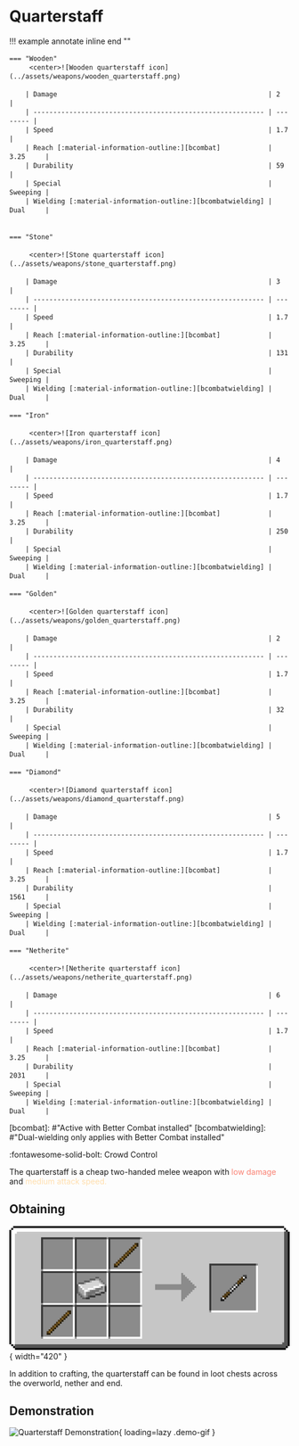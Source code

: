 # Quarterstaff

!!! example annotate inline end ""

    === "Wooden"
         <center>![Wooden quarterstaff icon](../assets/weapons/wooden_quarterstaff.png)

        | Damage                                                     | 2        |
        | ---------------------------------------------------------- | -------- |
        | Speed                                                      | 1.7      |
        | Reach [:material-information-outline:][bcombat]            | 3.25     |
        | Durability                                                 | 59       |
        | Special                                                    | Sweeping |
        | Wielding [:material-information-outline:][bcombatwielding] | Dual     |


    === "Stone"

         <center>![Stone quarterstaff icon](../assets/weapons/stone_quarterstaff.png)

        | Damage                                                     | 3        |
        | ---------------------------------------------------------- | -------- |
        | Speed                                                      | 1.7      |
        | Reach [:material-information-outline:][bcombat]            | 3.25     |
        | Durability                                                 | 131      |
        | Special                                                    | Sweeping |
        | Wielding [:material-information-outline:][bcombatwielding] | Dual     |

    === "Iron"

         <center>![Iron quarterstaff icon](../assets/weapons/iron_quarterstaff.png)

        | Damage                                                     | 4        |
        | ---------------------------------------------------------- | -------- |
        | Speed                                                      | 1.7      |
        | Reach [:material-information-outline:][bcombat]            | 3.25     |
        | Durability                                                 | 250      |
        | Special                                                    | Sweeping |
        | Wielding [:material-information-outline:][bcombatwielding] | Dual     |

    === "Golden"

         <center>![Golden quarterstaff icon](../assets/weapons/golden_quarterstaff.png)

        | Damage                                                     | 2        |
        | ---------------------------------------------------------- | -------- |
        | Speed                                                      | 1.7      |
        | Reach [:material-information-outline:][bcombat]            | 3.25     |
        | Durability                                                 | 32       |
        | Special                                                    | Sweeping |
        | Wielding [:material-information-outline:][bcombatwielding] | Dual     |

    === "Diamond"

         <center>![Diamond quarterstaff icon](../assets/weapons/diamond_quarterstaff.png)

        | Damage                                                     | 5        |
        | ---------------------------------------------------------- | -------- |
        | Speed                                                      | 1.7      |
        | Reach [:material-information-outline:][bcombat]            | 3.25     |
        | Durability                                                 | 1561     |
        | Special                                                    | Sweeping |
        | Wielding [:material-information-outline:][bcombatwielding] | Dual     |

    === "Netherite"

         <center>![Netherite quarterstaff icon](../assets/weapons/netherite_quarterstaff.png)

        | Damage                                                     | 6        |
        | ---------------------------------------------------------- | -------- |
        | Speed                                                      | 1.7      |
        | Reach [:material-information-outline:][bcombat]            | 3.25     |
        | Durability                                                 | 2031     |
        | Special                                                    | Sweeping |
        | Wielding [:material-information-outline:][bcombatwielding] | Dual     |

[bcombat]: #"Active with Better Combat installed"
[bcombatwielding]: #"Dual-wielding only applies with Better Combat installed"

:fontawesome-solid-bolt: Crowd Control

The quarterstaff is a cheap two-handed melee weapon with <span style="color:salmon">low damage</span> and <span style="color:navajowhite">medium attack speed.</span>

## Obtaining

![Quarterstaff Recipe](../assets/recipes/recipe_quarterstaff.png){ width="420" }

In addition to crafting, the quarterstaff can be found in loot chests across the overworld, nether and end.

## Demonstration

![Quarterstaff Demonstration](../assets/gifs/quarterstaff.gif){ loading=lazy .demo-gif }
